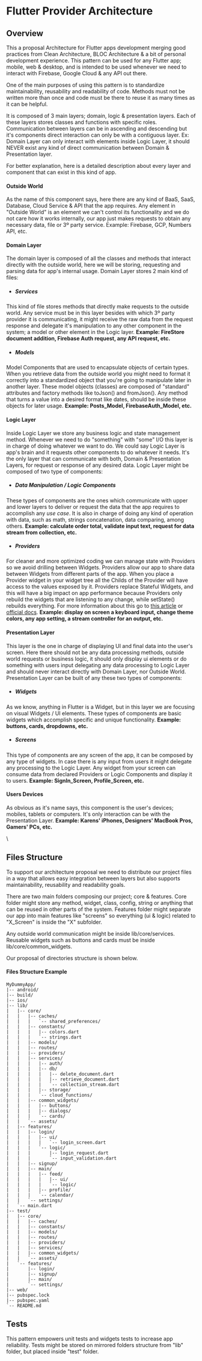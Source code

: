 # **Flutter Provider Architecture**

## __Overview__
This a proposal Architecture for Flutter apps development merging good practices from Clean Architecture, BLOC Architecture & a bit of personal development experience. This pattern can be used for any Flutter app; mobile, web & desktop, and is intended to be used whenever we need to interact with Firebase, Google Cloud & any API out there.

One of the main purposes of using this pattern is to standardize maintainability, reusability and readability of code. Methods must not be written more than once and code must be there to reuse it as many times as it can be helpful.

It is composed of 3 main layers; domain, logic & presentation layers. Each of these layers stores classes and functions with specific roles. Communication between layers can be in ascending and descending but it's components direct interaction can only be with a contiguous layer. Ex: Domain Layer can only interact with elements inside Logic Layer, it should NEVER exist any kind of direct communication between Domain & Presentation layer.

For better explanation, here is a detailed description about every layer and component that can exist in this kind of app.

#### __Outside World__
As the name of this component says, here there are any kind of BaaS, SaaS, Database, Cloud Service & API that the app requires. Any element in "Outside World" is an element we can't control its functionality and we do not care how it works internally, our app just makes requests to obtain any necessary data, file or 3º party service. Example: Firebase, GCP, Numbers API, etc.

#### __Domain Layer__
The domain layer is composed of all the classes and methods that interact directly with the outside world, here we will be storing, requesting and parsing data for app's internal usage. Domain Layer stores 2 main kind of files:

* ##### Services
This kind of file stores methods that directly make requests to the outside world. Any service must be in this layer besides with which 3º party provider it is communicating, it might receive the raw data from the request response and delegate it's manipulation to any other component in the system; a model or other element in the Logic layer. __Example: FireStore document addition, Firebase Auth request, any API request, etc.__

* ##### Models
Model Components that are used to encapsulate objects of certain types. When you retrieve data from the outside world you might need to format it correctly into a standardized object that you're going to manipulate later in another layer. These model objects (classes) are composed of "standard" attributes and factory methods like toJson() and fromJson(). Any method that turns a value into a desired format like dates, should be inside these objects for later usage. __Example: Posts_Model, FirebaseAuth_Model, etc.__


#### __Logic Layer__
Inside Logic Layer we store any business logic and state management method. Whenever we need to do "something" with "some" I/O this layer is in charge of doing whatever we want to do. We could say Logic Layer is app's brain and it requests other components to do whatever it needs. It's the only layer that can communicate with both, Domain & Presentation Layers, for request or response of any desired data. Logic Layer might be composed of two type of components:


* ##### Data Manipulation / Logic Components
These types of components are the ones which communicate with upper and lower layers to deliver or request the data that the app requires to accomplish any _*use case*_. It is also in charge of doing any kind of operation with data, such as math, strings concatenation, data comparing, among others. __Example: calculate order total, validate input text, request for data stream from collection, etc.__

* ##### Providers
For cleaner and more optimized coding we can manage state with Providers so we avoid drilling between Widgets. Providers allow our app to share data between Widgets from different parts of the app. When you place a Provider widget in your widget tree all the Childs of the Provider will have access to the values exposed by it. Providers replace Stateful Widgets, and this will have a big impact on app performance because Providers only rebuild the widgets that are listening to any change, while setState() rebuilds everything. For more information about this go to [this article](https://medium.com/theotherdev-s/starting-with-flutter-a-simple-guide-for-provider-401b25957989) or [official docs](https://pub.dev/packages/provider). __Example: display on screen a keyboard input, change theme colors, any app setting, a stream controller for an output, etc.__


#### __Presentation Layer__
This layer is the one in charge of displaying UI and final data into the user's screen. Here there should not be any data processing methods, outside world requests or business logic, it should only display ui elements or do something with users input delegating any data processing to Logic Layer and should never interact directly with Domain Layer, nor Outside World. Presentation Layer can be built of any these two types of components:


* ##### Widgets
As we know, anything in Flutter is a Widget, but in this layer we are focusing on visual Widgets / UI elements. These types of components are basic widgets which accomplish specific and unique functionality. __Example: buttons, cards, dropdowns, etc.__


* ##### Screens
This type of components are any screen of the app, it can be composed by any type of widgets. In case there is any input from users it might delegate any processing to the Logic Layer. Any widget from your screen can consume data from declared Providers or Logic Components and display it to users. __Example: SignIn_Screen, Profile_Screen, etc.__

#### __Users Devices__
As obvious as it's name says, this component is the user's devices; mobiles, tablets or computers. It's only interaction can be with the Presentation Layer. __Example: Karens' iPhones, Designers' MacBook Pros, Gamers' PCs, etc.__


\

## __Files Structure__
To support our architecture proposal we need to distribute our project files in a way that allows easy integration between layers but also supports maintainability, reusability and readability goals.

There are two main folders composing our project; core & features. Core folder might store any method, widget, class, config, string or anything that can be reused in other parts of the system. Features folder might separate our app into main features like "screens" so everything (ui & logic) related to "X_Screen" is inside the "X" subfolder.

Any outside world communication might be inside lib/core/services.
Reusable widgets such as buttons and cards must be inside lib/core/common_widgets.

Our proposal of directories structure is shown below.


#### __Files Structure Example__
```
MyDummyApp/
|-- android/
|-- build/
|-- ios/
|-- lib/
|   |-- core/
|   |   |-- caches/
|   |   |   `-- shared_preferences/
|   |   |-- constants/
|   |   |   |-- colors.dart
|   |   |   `-- strings.dart
|   |   |-- models/
|   |   |-- routes/
|   |   |-- providers/
|   |   |-- services/
|   |   |   |-- auth/
|   |   |   |-- db/
|   |   |   |   |-- delete_document.dart
|   |   |   |   |-- retrieve_document.dart
|   |   |   |   `-- collection_stream.dart
|   |   |   |-- storage/
|   |   |   `-- cloud_functions/
|   |   |-- common_widgets/
|   |   |   |-- buttons/
|   |   |   |-- dialogs/
|   |   |   `-- cards/
|   |   `-- assets/
|   |-- features/
|   |   |-- login/
|   |   |   |-- ui/
|   |   |   |   `-- login_screen.dart
|   |   |   `-- logic/
|   |   |       |-- login_request.dart
|   |   |       `-- input_validation.dart
|   |   |-- signup/
|   |   |-- main/
|   |   |   |-- feed/
|   |   |   |   |-- ui/
|   |   |   |   `-- logic/
|   |   |   |-- profile/
|   |   |   `-- calendar/
|   |   `-- settings/
|   `-- main.dart
|-- test/
|   |-- core/
|   |   |-- caches/
|   |   |-- constants/
|   |   |-- models/
|   |   |-- routes/
|   |   |-- providers/
|   |   |-- services/
|   |   |-- common_widgets/
|   |   `-- assets/
|   `-- features/
|       |-- login/
|       |-- signup/
|       |-- main/
|       `-- settings/
|-- web/
|-- pubspec.lock
|-- pubspec.yaml
`-- README.md
```

## __Tests__
This pattern empowers unit tests and widgets tests to increase app reliability. Tests might be stored on mirrored folders structure from "lib" folder, but placed inside "test" folder. 